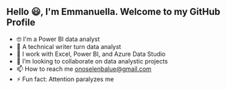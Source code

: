 ## Hello 😃, I'm Emmanuella. Welcome to my GitHub Profile

- 🤓 I'm a Power BI data analyst 
- 👀 A technical writer turn data analyst
- 🌱 I work with Excel, Power BI, and Azure Data Studio
- 💞️ I’m looking to collaborate on data analystic projects
- 📫 How to reach me onoselenbalue@gmail.com
- ⚡ Fun fact: Attention paralyzes me 

<!---
Emmanuella-Onos/Emmanuella-Onos is a ✨ special ✨ repository because its `README.md` (this file) appears on your GitHub profile.
You can click the Preview link to take a look at your changes.
--->
